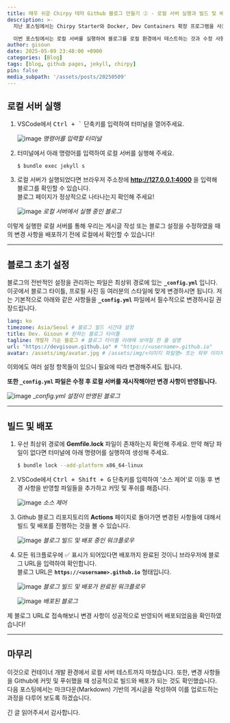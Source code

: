 ```yaml
---
title: 매우 쉬운 Chirpy 테마 Github 블로그 만들기 ② - 로컬 서버 실행과 빌드 및 배포
description: >-
  지난 포스팅에서는 Chirpy Starter와 Docker, Dev Containers 확장 프로그램을 사용해 Chirpy 테마를 적용한 Github 블로그 생성과 컨테이너 환경에 리포지토리를 클론하여 개발 환경 구축까지 했습니다.</br>

  이번 포스팅에서는 로컬 서버를 실행하여 블로그를 로컬 환경에서 테스트하는 것과 수정 사항을 Github에 푸쉬하여 빌드부터 배포까지 하는 과정을 설명하도록 하겠습니다.
author: gisoun
date: 2025-05-09 23:48:00 +0900
categories: [Blog]
tags: [blog, github pages, jekyll, chirpy]
pin: false
media_subpath: '/assets/posts/20250509'
---
```


## 로컬 서버 실행

1. VSCode에서 <kbd>Ctrl + `</kbd> 단축키를 입력하여 터미널을 열어주세요.
   
   ![image](empty-terminal.png)
   _명령어를 입력할 터미널_


2. 터미널에서 아래 명령어를 입력하여 로컬 서버를 실행해 주세요.
   ```terminal
   $ bundle exec jekyll s
   ```
3. 로컬 서버가 실행되었다면 브라우저 주소창에 **http://127.0.0.1:4000** 을 입력해 블로그를 확인할 수 있습니다.  
   블로그 페이지가 정상적으로 나타나는지 확인해 주세요!
   
   ![image](empty-blog.png)
   _로컬 서버에서 실행 중인 블로그_


이렇게 실행한 로컬 서버를 통해 우리는 게시글 작성 또는 블로그 설정을 수정하였을 때의 변경 사항을 배포하기 전에 로컬에서 확인할 수 있습니다!

---

## 블로그 초기 설정

블로그의 전반적인 설정을 관리하는 파일은 최상위 경로에 있는 **`_config.yml`** 입니다. 이곳에서 블로그 타이틀, 프로필 사진 등 여러분의 스타일에 맞게 변경하시면 됩니다. 저는 기본적으로 아래와 같은 사항들을 **`_config.yml`** 파일에서 필수적으로 변경하시길 권장드립니다.

```yaml
lang: ko
timezone: Asia/Seoul # 블로그 빌드 시간대 설정
title: Dev. Gisoun # 원하는 블로그 타이틀
tagline: 개발자 기순 블로그 # 블로그 타이틀 아래에 보여질 한 줄 설명
url: "https://devgisoun.github.io" # "https://<username>.github.io"
avatar: /assets/img/avatar.jpg # /assets/img/<이미지 파일명> 또는 외부 이미지 URL
```

이외에도 여러 설정 항목들이 있으니 필요에 따라 변경해주셔도 됩니다.

**또한 `_config.yml` 파일은 수정 후 로컬 서버를 재시작해야만 변경 사항이 반영됩니다.**

![image](blog-with-settings.png)
__config.yml 설정이 반영된 블로그_

---

## 빌드 및 배포

1. 우선 최상위 경로에 **Gemfile.lock** 파일이 존재하는지 확인해 주세요. 만약 해당 파일이 없다면 터미널에 아래 명령어를 실행하여 생성해 주세요.
   ```bash
   $ bundle lock --add-platform x86_64-linux
   ```
2. VSCode에서 <kbd>Ctrl + Shift + G</kbd> 단축키를 입력하여 '소스 제어'로 이동 후 변경 사항을 반영할 파일들을 추가하고 커밋 및 푸쉬를 해줍니다.
   
   ![image](git-source-control.png)
   _소스 제어_

3. Github 블로그 리포지토리의 **Actions** 페이지로 돌아가면 변경된 사항들에 대해서 빌드 및 배포를 진행하는 것을 볼 수 있습니다.
   
   ![image](github-actions-1.png)
   _블로그 빌드 및 배포 중인 워크플로우_

4. 모든 워크플로우에 ✅ 표시가 되어있다면 배포까지 완료된 것이니 브라우저에 블로그 URL을 입력하여 확인합니다.  
   블로그 URL은 **`https://<username>.github.io`** 형태입니다.
   
   ![image](github-actions-2.png)
   _블로그 빌드 및 배포가 완료된 워크플로우_  

   ![image](deployed-blog.png)
   _배포된 블로그_


제 블로그 URL로 접속해보니 변경 사항이 성공적으로 반영되어 배포되었음을 확인하였습니다!

---

## 마무리

이것으로 컨테이너 개발 환경에서 로컬 서버 테스트까지 마쳤습니다.
또한, 변경 사항들을 Github에 커밋 및 푸쉬했을 때 성공적으로 빌드와 배포가 되는 것도 확인했습니다.
다음 포스팅에서는 마크다운(Markdown) 기반의 게시글을 작성하여 이를 업로드하는 과정을 다루어 보도록 하겠습니다.

긴 글 읽어주셔서 감사합니다.

